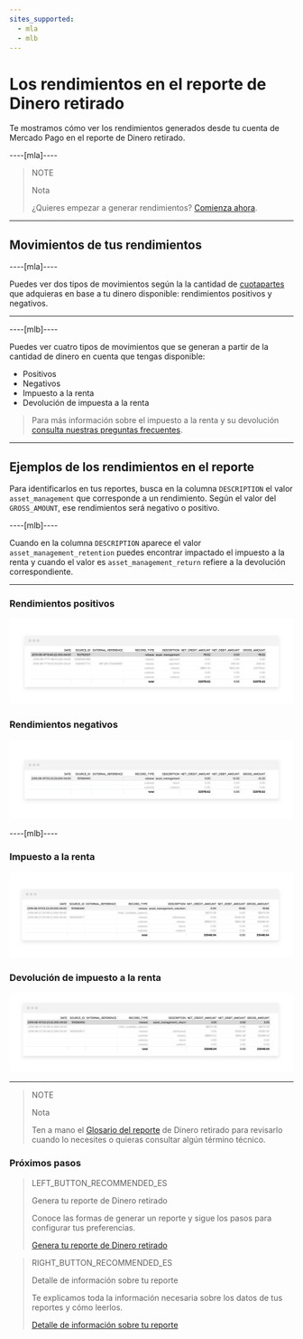 ```yaml
---
sites_supported:
  - mla
  - mlb
---
```


# Los rendimientos en el reporte de Dinero retirado

Te mostramos cómo ver los rendimientos generados desde tu cuenta de Mercado Pago en el reporte de Dinero retirado.

----[mla]----
> NOTE
>
> Nota
>
> ¿Quieres empezar a generar rendimientos? [Comienza ahora](https://www.mercadopago.com.ar/ayuda/empezar-a-invertir_4055).
------------

## Movimientos de tus rendimientos

----[mla]---- 

Puedes ver dos tipos de movimientos según la la cantidad de [cuotapartes](https://www.mercadopago.com.ar/ayuda/Antes-de-invertir_4053) que adquieras en base a tu dinero disponible: rendimientos positivos y negativos.

------------
----[mlb]---- 

Puedes ver cuatro tipos de movimientos que se generan a partir de la cantidad de dinero en cuenta que tengas disponible:

* Positivos
* Negativos
* Impuesto a la renta
* Devolución de impuesta a la renta

> Para más información sobre el impuesto a la renta y su devolución [consulta nuestras preguntas frecuentes](https://www.mercadopago.com.br/ajuda/Como-gerar-rendimientos_4265).

------------

## Ejemplos de los rendimientos en el reporte


Para identificarlos en tus reportes, busca en la columna `DESCRIPTION` el valor `asset_management` que corresponde a un rendimiento. Según el valor del `GROSS_AMOUNT`, ese rendimientos será negativo o positivo.  

----[mlb]---- 

Cuando en la columna `DESCRIPTION` aparece el valor `asset_management_retention` puedes encontrar impactado el impuesto a la renta y cuando el valor es `asset_management_return` refiere a la devolución correspondiente.

------------

### Rendimientos positivos

![Ejemplo rendimiento positivo en reporte de Dinero retirado](/images/manage-account/reports/reports-information-details/asset-management-bank-positive.png)

### Rendimientos negativos

![Ejemplo rendimiento negativo en reporte de Dinero retirado](/images/manage-account/reports/reports-information-details/asset-management-bank-negative.png)

----[mlb]---- 

### Impuesto a la renta

![Ejemplo impuesto a la renta en reporte de Dinero disponible](/images/manage-account/reports/reports-information-details/asset-management-bank-with-taxes-negative.png)

### Devolución de impuesto a la renta

![Ejemplo devolución de impuesto a la renta en reporte de Dinero disponible](/images/manage-account/reports/reports-information-details/asset-management-bank-with-taxes-positive.png)

------------

> NOTE
>
> Nota
>
> Ten a mano el [Glosario del reporte](https://www.mercadopago.com.ar/developers/es/guides/manage-account/reports/available-money/glossary/) de Dinero retirado para revisarlo cuando lo necesites o quieras consultar algún término técnico.


### Próximos pasos

> LEFT_BUTTON_RECOMMENDED_ES
>
> Genera tu reporte de Dinero retirado
>
> Conoce las formas de generar un reporte y sigue los pasos para configurar tus preferencias.
>
> [Genera tu reporte de Dinero retirado](https://www.mercadopago.com.ar/developers/es/guides/manage-account/reports/available-money/generate/)

> RIGHT_BUTTON_RECOMMENDED_ES
>
> Detalle de información sobre tu reporte
>
> Te explicamos toda la información necesaria sobre los datos de tus reportes y cómo leerlos.
>
> [Detalle de información sobre tu reporte](https://www.mercadopago.com.ar/developers/es/guides/manage-account/reports/extra/reports-information-details/)